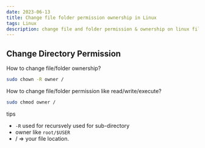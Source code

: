 ```yaml
---
date: 2023-06-13
title: Change file folder permission ownership in Linux
tags: Linux
description: change file and folder permission & ownership on linux file system by using `chown` && `chmod`, when you are have to access regularly on root directory.
---
```


## Change Directory Permission

How to change file/folder ownership?

```bash
sudo chown -R owner /
```

How to change file/folder permission like read/write/execute?

```bash
sudo chmod owner /
```

tips

- `-R` used for recursvely used for sub-directory
- owner like `root/$USER`
- / => your file location.
